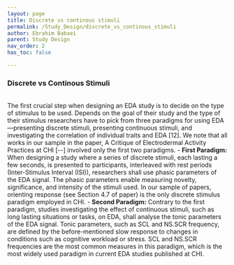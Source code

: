 ```yaml
---
layout: page
title: Discrete vs continous stimuli
permalink: /Study_Design/discrete_vs_continous_stimuli
author: Ebrahim Babaei
parent: Study Design
nav_order: 2
has_toc: false

---
```

### Discrete vs Continous Stimuli
<br>
The first crucial step when designing an EDA study is to decide on the type of stimulus to be used. Depends on the goal
of their study and the type of their stimulus researchers have to pick from three paradigms for using EDA—presenting
discrete stimuli, presenting continuous stimuli, and investigating the correlation of individual traits and EDA [12]. We
note that all works in our sample in the paper, A Critique of Electrodermal Activity Practices at CHI [--] involved only the first two paradigms.
- <b>First Paradigm:</b> When designing a study where a series of discrete stimuli, each lasting a few seconds, is presented to
participants, interleaved with rest periods (Inter-Stimulus Interval (ISI)), researchers shall use phasic parameters of the
EDA signal. The phasic parameters enable measuring novelty, significance, and intensity of the stimuli used. In our
sample of papers, orienting response (see Section 4.7 of paper) is the only discrete stimulus paradigm employed in CHI.
- <b>Second Paradigm:</b> Contrary to the first paradigm, studies investigating the effect of continuous stimuli, such as long
lasting situations or tasks, on EDA, shall analyse the tonic parameters of the EDA signal. Tonic parameters, such as SCL
and NS.SCR frequency, are defined by the before-mentioned slow response to changes in conditions such as cognitive
workload or stress. SCL and NS.SCR frequencies are the most common measures in this paradigm, which is the most
widely used paradigm in current EDA studies published at CHI.